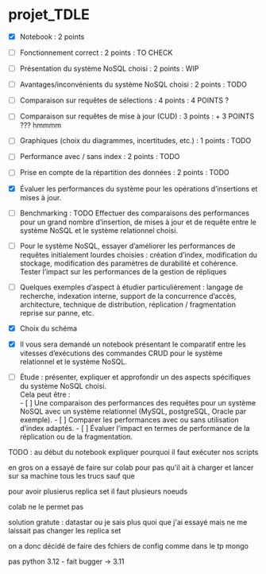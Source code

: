 # projet_TDLE

- [x] Notebook : 2 points
- [ ] Fonctionnement correct : 2 points : TO CHECK
- [ ] Présentation du système NoSQL choisi : 2 points : WIP
- [ ] Avantages/inconvénients du système NoSQL choisi : 2 points : TODO 
- [ ] Comparaison sur requêtes de sélections : 4 points : 4 POINTS ?
- [ ] Comparaison sur requêtes de mise à jour (CUD) : 3 points : + 3 POINTS ??? hmmmm
- [ ] Graphiques (choix du diagrammes, incertitudes, etc.) : 1 points : TODO
- [ ] Performance avec / sans index : 2 points : TODO
- [ ] Prise en compte de la répartition des données : 2 points : TODO


- [x]  Évaluer les performances du système pour les opérations
d’insertions et mises à jour.
- [ ] Benchmarking : TODO 
Effectuer des comparaisons des performances pour un grand nombre d’insertion, de
mises à jour et de requête entre le système NoSQL et le système relationnel choisi.
- [ ] Pour le système NoSQL, essayer d’améliorer les performances de requêtes
initialement lourdes choisies : création d’index, modification du stockage, modification
des paramètres de durabilité et cohérence.
Tester l’impact sur les performances de la gestion de répliques
- [ ] Quelques exemples d’aspect à étudier particulièrement : langage de recherche,
indexation interne, support de la concurrence d’accès, architecture, technique de
distribution, réplication / fragmentation reprise sur panne, etc.

- [x] Choix du schéma
- [x] Il vous sera demandé un notebook présentant le comparatif entre les vitesses
d’exécutions des commandes CRUD pour le système relationnel et le système
NoSQL.
- [ ] Étude : présenter, expliquer et approfondir un des aspects spécifiques du
système NoSQL choisi.  
    Cela peut être :    
        - [ ] Une comparaison des performances des requêtes pour un système
        NoSQL avec un système relationnel (MySQL, postgreSQL, Oracle
        par exemple).
        - [ ] Comparer les performances avec ou sans utilisation d’index
        adaptés.
        - [ ] Évaluer l’impact en termes de performance de la réplication ou de la
        fragmentation.



TODO : au début du notebook expliquer pourquoi il faut exécuter nos scripts

en gros on a essayé de faire sur colab pour pas qu'il ait à charger et lancer sur sa machine tous les trucs
sauf que

pour avoir plusierus replica set il faut plusieurs noeuds

colab ne le permet pas

solution gratute : datastar ou je sais plus quoi
que j'ai essayé
mais ne me laissait pas changer les replica set

on a donc décidé de faire des fchiers de config comme dans le tp mongo 



pas python 3.12 - fait bugger -> 3.11